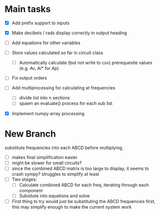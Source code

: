 # Main tasks
- [x] Add prefix support to inputs
- [x] Make decibels / rads display correctly in output heading
- [ ] Add equations for other variables
- [ ] Store values calculated so far in circuit class
    - [ ] Automatically calculate (but not write to csv) prerequesite values (e.g. Av, Ai* for Ap) 
- [ ] Fix output orders 
- [ ] Add multiprocessing for calculating at frequencies
    - [ ] divide list into n sections
    - [ ] spawn an evaluate() process for each sub list
- [x] Implement numpy array processing


# New Branch  
substitute frequencies into each ABCD before multiplying, 
- [ ] makes final simplification easier
- [ ] might be slower for small circuits?
- [ ] since the combined ABCD matrix is too large to display, it seems to crash sympy? struggles to simplify at least
- [ ] Two stages:
    - [ ] Calculate combined ABCD for each freq, iterating through each component
    - [ ] Subsitute into equations and solve
- [ ] First thing to try would just be substituting the ABCD frequencies first, this may simplify enough to make the current system work